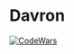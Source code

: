 # Davron
[![CodeWars](https://www.codewars.com/users/DavronDostqobilov/badges/large)](https://www.codewars.com/users/DavronDostqobilov)